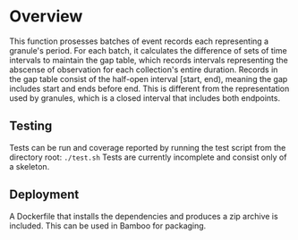 # Overview
This function prosesses batches of event records each representing a granule's period. For each batch,
it calculates the difference of sets of time intervals to maintain the gap table, which records intervals
representing the abscense of observation for each collection's entire duration. 
Records in the gap table consist of the half-open interval [start, end), meaning the gap
includes start and ends before end. This is different from the representation used by granules,
which is a closed interval that includes both endpoints. 

## Testing
Tests can be run and coverage reported by running the test script from the directory root:
`./test.sh`
Tests are currently incomplete and consist only of a skeleton.

## Deployment
A Dockerfile that installs the dependencies and produces a zip archive is included. This can
be used in Bamboo for packaging.
